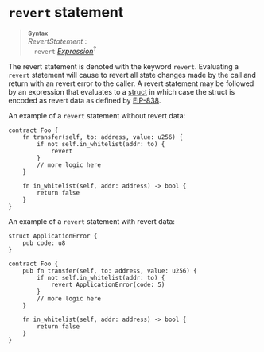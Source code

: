 # `revert` statement


> **<sup>Syntax</sup>**\
> _RevertStatement_ :\
> &nbsp;&nbsp; `revert` [_Expression_]<sup>?</sup>

The revert statement is denoted with the keyword `revert`. Evaluating a `revert`
statement will cause to revert all state changes made by the call and return with an revert error to the caller. A revert statement may be followed by an expression that evaluates to a [struct] in which case the struct is encoded as revert data as defined by [EIP-838].

An example of a `revert` statement without revert data:

```fe
contract Foo {
    fn transfer(self, to: address, value: u256) {
        if not self.in_whitelist(addr: to) {
            revert
        }
        // more logic here
    }

    fn in_whitelist(self, addr: address) -> bool {
        return false
    }
}
```

An example of a `revert` statement with revert data:

```fe
struct ApplicationError {
    pub code: u8
}

contract Foo {
    pub fn transfer(self, to: address, value: u256) {
        if not self.in_whitelist(addr: to) {
            revert ApplicationError(code: 5)
        }
        // more logic here
    }

    fn in_whitelist(self, addr: address) -> bool {
        return false
    }
}
```

[_Expression_]: ../expressions/index.md
[struct]: ../items/structs.md
[EIP-838]: https://github.com/ethereum/EIPs/issues/838
